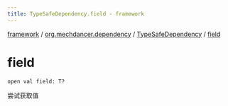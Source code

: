 ```yaml
---
title: TypeSafeDependency.field - framework
---
```


[framework](../../index.html) / [org.mechdancer.dependency](../index.html) / [TypeSafeDependency](index.html) / [field](./field.html)

# field

`open val field: T?`

尝试获取值

